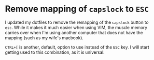 # Remove mapping of `capslock` to `ESC`

I updated my dotfiles to remove the remapping of the `capslock` button
to `esc`. While it makes it much easier when using VIM, the muscle
memory carries over when I'm using another computer that does not have
the mapping (such as my wife's macbook).

`CTRL+[` is another, default, option to use instead of the `ESC` key. I
will start getting used to this combination, as it is universal.
